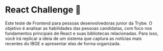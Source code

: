 # React Challenge 📝

Este teste de Frontend para pessoas desenvolvedoras junior da Trybe. O objetivo é analisar as habilidades das pessoas candidatas, com foco nos fundamentos principais de React e suas bibliotecas relacionadas.
Para isso, você irá replicar a ideia de um sistema que captura as notícias mais recentes do IBGE e apresentar elas de forma organizada.
